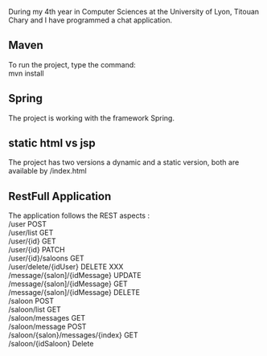 During my 4th year in Computer Sciences at the University of Lyon, Titouan Chary and I have programmed a chat application. 

## Maven 
To run the project, type the command: <br>
mvn install 

## Spring 
The project is working with the framework Spring. 

## static html vs jsp
The project has two versions a dynamic and a static version, both are available by /index.html

## RestFull Application
The application follows the REST aspects : <br>
/user			POST<br>
/user/list		GET<br>
/user/{id}		GET<br>
/user/{id}		PATCH<br>
/user/{id}/saloons	GET<br>
/user/delete/{idUser}	DELETE XXX <br>
/message/{salon]/{idMessage} UPDATE<br>
/message/{salon]/{idMessage}  GET <br>
/message/{salon]/{idMessage}  DELETE<br>
/saloon				POST<br>
/saloon/list			GET<br>
/saloon/messages		GET<br>
/saloon/message 		POST<br>
/saloon/{salon}/messages/{index} GET<br>
/saloon/{idSaloon}		Delete <br>
